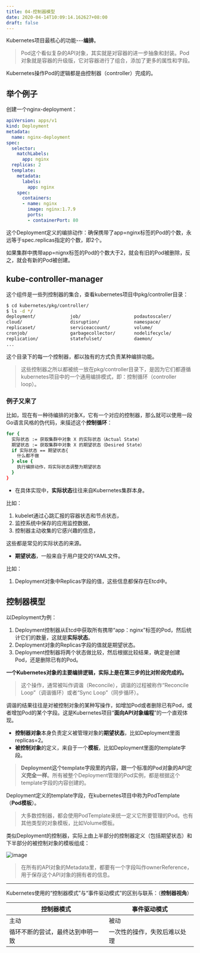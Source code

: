 ```yaml
---
title: 04-控制器模型
date: 2020-04-14T10:09:14.162627+08:00
draft: false
---
```


Kubernetes项目最核心的功能---**编排**。

> Pod这个看似复杂的API对象，其实就是对容器的进一步抽象和封装。Pod对象就是容器的升级版，它对容器进行了组合，添加了更多的属性和字段。

Kubernetes操作Pod的逻辑都是由控制器（controller）完成的。

## 举个例子

创建一个nginx-deployment：

```yaml
apiVersion: apps/v1
kind: Deployment
metadata:
  name: nginx-deployment
spec:
  selector:
    matchLabels:
      app: nginx
  replicas: 2
  template:
    metadata:
      labels:
        app: nginx
    spec:
      containers:
      - name: nginx
        image: nginx:1.7.9
        ports:
        - containerPort: 80
```

这个Deployment定义的编排动作：确保携带了app=nginx标签的Pod的个数，永远等于spec.replicas指定的个数，即2个。

如果集群中携带app=nignx标签的Pod的个数大于2，就会有旧的Pod被删除，反之，就会有新的Pod被创建。

## kube-controller-manager

这个组件是一些列控制器的集合，查看kubernetes项目中pkg/controller目录：

```bash
$ cd kubernetes/pkg/controller/
$ ls -d */              
deployment/             job/                    podautoscaler/          
cloud/                  disruption/             namespace/              
replicaset/             serviceaccount/         volume/
cronjob/                garbagecollector/       nodelifecycle/         
replication/            statefulset/            daemon/
...
```
这个目录下的每一个控制器，都以独有的方式负责某种编排功能。

> 这些控制器之所以都被统一放在pkg/controller目录下，是因为它们都遵循kubernetes项目中的一个通用编排模式，即：控制循环（controller loop）。

### 例子又来了
比如，现在有一种待编排的对象X，它有一个对应的控制器，那么就可以使用一段Go语言风格的伪代码，来描述这个**控制循环**：

```bash
for {
  实际状态 := 获取集群中对象 X 的实际状态（Actual State）
  期望状态 := 获取集群中对象 X 的期望状态（Desired State）
  if 实际状态 == 期望状态{
    什么都不做
  } else {
    执行编排动作，将实际状态调整为期望状态
  }
}
```

- 在具体实现中，**实际状态**往往来自Kubernetes集群本身。

比如：
1. kubelet通过心跳汇报的容器状态和节点状态，
2. 监控系统中保存的应用监控数据，
3. 控制器主动收集的它感兴趣的信息，

这些都是常见的实际状态的来源。

- **期望状态**，一般来自于用户提交的YAML文件。

比如：
1. Deployment对象中Replicas字段的值，这些信息都保存在Etcd中。

## 控制器模型
以Deployment为例：
1. Deployment控制器从Etcd中获取所有携带“app：nginx”标签的Pod，然后统计它们的数量，这就是**实际状态**。
2. Deployment对象的Replicas字段的值就是期望状态。
3. Deployment控制器将两个状态做比较，然后根据比较结果，确定是创建Pod，还是删除已有的Pod。

**一个Kubernetes对象的主要编排逻辑，实际上是在第三步的比对阶段完成的。**

> 这个操作，通常被叫作调谐（Reconcile），调谐的过程被称作“Reconcile Loop”（调谐循环）或者“Sync Loop”（同步循环）。

调谐的结果往往是对被控制对象的某种写操作，如增加Pod或者删除已有Pod，或者增加Pod的某个字段。这是Kubernetes项目“**面向API对象编程**”的一个直观体现。

- **控制器对象**本身负责定义被管理对象的**期望状态**，比如Deployment里面replicas=2。
- **被控制对象**的定义，来自于一个**模板**，比如Deployment里面的template字段。

> **Deployment这个template字段里的内容，跟一个标准的Pod对象的API定义完全一样**。所有被整个Deployment管理的Pod实例，都是根据这个template字段的内容创建的。

Deployment定义的template字段，在kubernetes项目中称为PodTemplate（**Pod模板**）。

> 大多数控制器，都会使用PodTemplate来统一定义它所要管理的Pod。也有其他类型的对象模板，比如Volume模板。

类似Deployment的控制器，实际上由上半部分的控制器定义（包括期望状态）和下半部分的被控制对象的模板组成：

![image](https://static001.geekbang.org/resource/image/72/26/72cc68d82237071898a1d149c8354b26.png)

> 在所有的API对象的Metadata里，都要有一个字段叫作ownerReference，用于保存这个API对象的拥有者的信息。

---
Kubernetes使用的“控制器模式”与“事件驱动模式”的区别与联系：（**控制器视角**）

控制器模式 | 事件驱动模式
---|---
主动 | 被动
循环不断的尝试，最终达到申明一致 | 一次性的操作，失败后难以处理
